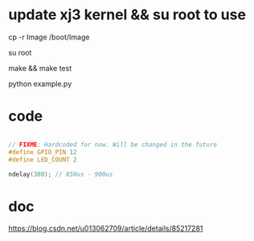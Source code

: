 # update xj3 kernel && su root to use 

cp -r Image /boot/Image

su root

make && make test

python example.py

# code

```c

// FIXME: Hardcoded for now. Will be changed in the future
#define GPIO_PIN 12
#define LED_COUNT 2

ndelay(380); // 850us - 900us

```

# doc

https://blog.csdn.net/u013062709/article/details/85217281

